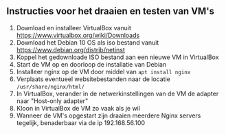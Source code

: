## Instructies voor het draaien en testen van VM's
1. Download en installeer VirtualBox vanuit https://www.virtualbox.org/wiki/Downloads
2. Download het Debian 10 OS als iso bestand vanuit https://www.debian.org/distrib/netinst
3. Koppel het gedownloade ISO bestand aan een nieuwe VM in VirtualBox
4. Start de VM op en doorloop de installatie van Debian
5. Installeer nginx op de VM door middel van ```apt install nginx```
6. Verplaats eventueel websitebestanden naar de locatie ```/usr/share/nginx/html/```
7. In VirtualBox, verander in de netwerkinstellingen van de VM de adapter naar "Host-only adapter"
8. Kloon in VirtualBox de VM zo vaak als je wil
9. Wanneer de VM's opgestart zijn draaien meerdere Nginx servers tegelijk, benaderbaar via de ip 192.168.56.100
